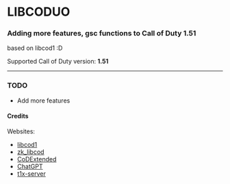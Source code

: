 # LIBCODUO
### Adding more features, gsc functions to Call of Duty 1.51
based on libcod1 :D

Supported Call of Duty version: **1.51**
___

### TODO
- Add more features

#### Credits

Websites:


- [libcod1](https://github.com/cod1dev/libcod1/)
- [zk_libcod](https://github.com/ibuddieat/zk_libcod/)
- [CoDExtended](https://github.com/xtnded/codextended/)
- [ChatGPT](https://chat.openai.com/)
- [t1x-server](https://github.com/Wolf-Pack-Clan/t1x-server/)

